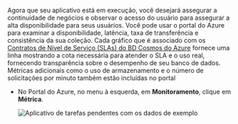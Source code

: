 Agora que seu aplicativo está em execução, você desejará assegurar a continuidade de negócios e observar o acesso do usuário para assegurar a alta disponibilidade para seus usuários. Você pode usar o portal do Azure para examinar a disponibilidade, latência, taxa de transferência e consistência da sua coleção. Cada gráfico que é associado com os [Contratos de Nível de Serviço (SLAs) do BD Cosmos do Azure](https://azure.microsoft.com/support/legal/sla/documentdb/) fornece uma linha mostrando a cota necessária para atender o SLA e o uso real, fornecendo transparência sobre o desempenho de seu banco de dados. Métricas adicionais como o uso de armazenamento e o número de solicitações por minuto também estão incluídas no portal

* No Portal do Azure, no menu à esquerda, em **Monitoramento**, clique em **Métrica**.

   ![Aplicativo de tarefas pendentes com os dados de exemplo](./media/cosmos-db-tutorial-review-slas/azure-cosmosdb-portal-metrics-slas.png)